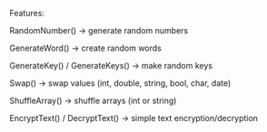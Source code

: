 Features:

RandomNumber() → generate random numbers

GenerateWord() → create random words

GenerateKey() / GenerateKeys() → make random keys

Swap() → swap values (int, double, string, bool, char, date)

ShuffleArray() → shuffle arrays (int or string)

EncryptText() / DecryptText() → simple text encryption/decryption
